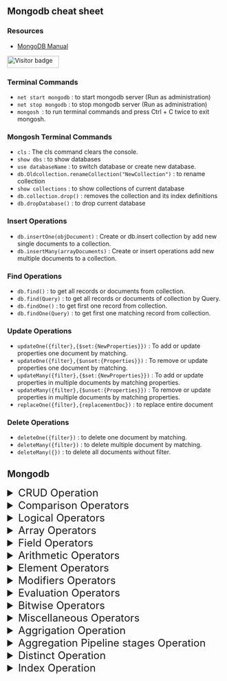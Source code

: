 ## Mongodb cheat sheet

### Resources

- [MongoDB Manual](https://www.mongodb.com/docs/manual)

<div id="badges">
  <img src="https://api.visitorbadge.io/api/visitors?path=jaydattpatel%2mongodb-cheat-sheet&label=Visitors&labelColor=%23720026&countColor=%23ffae00" alt="Visitor badge" width="120" height="28"/>
</div>

### Terminal Commands

- `net start mongodb` : to start mongodb server (Run as administration)
- `net stop mongodb` : to stop mongodb server (Run as administration)
- `mongosh `: to run terminal commands and press Ctrl + C twice to exit mongosh.
  
### Mongosh Terminal Commands
- `cls` : The cls command clears the console.
- `show dbs` : to show databases
- `use databaseName` : to switch database or create new database.
- `db.Oldcollection.renameCollection("NewCollection")` : to rename collection
- `show collections` : to show collections of current database
- `db.collection.drop()` : removes the collection and its index definitions
- `db.dropDatabase()` : to drop current database

### Insert Operations

- `db.insertOne(objDocument)` : Create or db.insert collection by add new single documents to a collection.
- `db.insertMany(arrayDocuments)` : Create or insert operations add new multiple documents to a collection.

### Find Operations

- `db.find()` : to get all records or documents from collection.
- `db.find(Query)` : to get all records or documents of collection by Query.
- `db.findOne()` : to get first one record from collection.
- `db.findOne(Query)` : to get first one matching record from collection.

### Update Operations

- `updateOne({filter},{$set:{NewProperties}})` : To add or update properties one document by matching.
- `updateOne({filter},{$unset:{Properties}})` : To remove or update properties one document by matching.
- `updateMany({filter},{$set:{NewProperties}})` : To add or update properties in multiple documents by matching properties.
- `updateMany({filter},{$unset:{Properties}})` : To remove or update properties in multiple documents by matching properties.
- `replaceOne({filter},{replacementDoc})` : to replace entire document

### Delete Operations

- `deleteOne({filter})` : to delete one document by matching.
- `deleteMany({filter})` : to delete multiple document by matching.
- `deleteMany({})` : to delete all documents without filter.

## Mongodb

<details><summary style="font-size:1.5rem">CRUD Operation</summary>

## CRUD Operation

### `db.insertOne(objDocument)` : Create or db.insert collection by add new single documents to a collection.

This command adds a single document to a collection. If the collection doesn't exist, it will be created.

Example:

```javascript
db.users.insertOne({ name: "Alice", age: 30 });
// Adds a new document { name: "Alice", age: 30 } to the "users" collection.
```

### `db.insertMany(arrayDocuments)` : Create or insert operations add new multiple documents to a collection.

This command adds multiple documents to a collection at once.

Example:

```javascript
db.users.insertMany([
  { name: "Bob", age: 25 },
  { name: "Charlie", age: 35 },
]);
// Adds two new documents to the "users" collection.
```

### `db.find()` : to get all records or documents from collection.

This retrieves all documents from a collection.

Example:

```javascript
db.users.find();
// Returns all documents in the "users" collection.
```

### `db.find(Query)` : to get all records or documents of collection by Query.

This retrieves documents that match a specified query.

Example:

```javascript
db.users.find({ age: { $gt: 30 } });
// Returns all users older than 30.
```

### `db.findOne()` : to get first one record from collection.

This retrieves the first document from the collection.

Example:

```javascript
db.users.findOne();
// Returns the first document from the "users" collection.
```

### `db.findOne(Query)` : to get first one matching record from collection.

This retrieves the first document that matches a specified query.

Example:

```javascript
db.users.findOne({ name: "Alice" });
// Returns the first document with the name "Alice".
```

### `updateOne({filter}, {$set: {NewProperties}})` : To add or update properties one document by matching.

This updates a single document that matches the filter with new properties.

Example:

```javascript
db.users.updateOne({ name: "Alice" }, { $set: { age: 31 } });
// Updates Alice's age to 31.
```

### `updateOne({filter}, {$unset: {NewProperties}})` : To remove or update properties one document by matching.

This removes a specified property from a matching document.

Example:

```javascript
db.users.updateOne({ name: "Alice" }, { $unset: { age: "" } });
// Removes the "age" property from Alice's document.
```

### `updateMany({filter}, {$set: {NewProperties}})` : To add or update properties in multiple documents by matching properties.

This updates multiple documents that match the filter with new properties.

Example:

```javascript
db.users.updateMany({ age: { $lt: 30 } }, { $set: { status: "young" } });
// Sets the status to "young" for all users under 30.
```

### `updateMany({filter}, {$unset: {NewProperties}})` : To remove or update properties in multiple documents by matching properties.

This removes a specified property from multiple matching documents.

Example:

```javascript
db.users.updateMany({ status: "young" }, { $unset: { status: "" } });
// Removes the "status" property from all documents where status is "young".
```

### `replaceOne({filter}, {replacement})` : to replace entire document

This replaces an entire document that matches the filter with a new document.

Example:

```javascript
db.users.replaceOne({ name: "Alice" }, { name: "Alice", age: 32 });
// Replaces Alice's document with a new document that has age 32.
```

### `deleteOne({filter})` : to delete one document by matching.

This deletes a single document that matches the filter.

Example:

```javascript
db.users.deleteOne({ name: "Alice" });
// Deletes the document where name is "Alice".
```

### `deleteMany({filter})` : to delete multiple document by matching.

This deletes multiple documents that match the filter.

Example:

```javascript
db.users.deleteMany({ age: { $lt: 30 } });
// Deletes all users under 30 years old.
```

### `deleteMany({})` : to delete all documents without filter.

This deletes all documents from the collection without any filter.

Example:

```javascript
db.users.deleteMany({});
// Deletes all documents in the "users" collection.
```

</details>

<details><summary style="font-size:1.5rem">Comparison Operators</summary>

## Comparison Operators

- `$eq` : Matches values that are equal to a specified value.
- `$gt` : Matches values that are greater than a specified value.
- `$gte` : Matches values that are greater than or equal to a specified value.
- `$in` : Matches any of the values specified in an array.
- `$lt` : Matches values that are less than a specified value.
- `$lte` : Matches values that are less than or equal to a specified value.
- `$ne` : Matches all values that are not equal to a specified value.
- `$nin` : Matches none of the values specified in an array.

### `$eq` : Matches values that are equal to a specified value.

Example:

```javascript
db.collection.find({ age: { $eq: 25 } }); // Using $eq
db.collection.find({ age: 25 }); // Implicitly using $eq
```

### `$gt` : Matches values that are greater than a specified value.

Example:

```javascript
db.collection.find({ age: { $gt: 30 } }); // Using $gt
db.collection.find({ age: { $explain: { $gt: 30 } } }); // With explain for debugging
```

### `$gte` : Matches values that are greater than or equal to a specified value.

Example:

```javascript
db.collection.find({ age: { $gte: 18 } }); // Using $gte
db.collection.find({ age: { $explain: { $gte: 18 } } }); // With explain for debugging
```

### `$in` : Matches any of the values specified in an array.

Example:

```javascript
db.collection.find({ age: { $in: [20, 25, 30] } }); // Using $in
db.collection.find({ age: { $in: [20, 25, 30] }, status: "active" }); // Combining with another condition
```

### `$lt` : Matches values that are less than a specified value.

Example:

```javascript
db.collection.find({ age: { $lt: 21 } }); // Using $lt
db.collection.find({ age: { $explain: { $lt: 21 } } }); // With explain for debugging
```

### `$lte` : Matches values that are less than or equal to a specified value.

Example:

```javascript
db.collection.find({ age: { $lte: 50 } }); // Using $lte
db.collection.find({ age: { $explain: { $lte: 50 } } }); // With explain for debugging
```

### `$ne` : Matches all values that are not equal to a specified value.

Example:

```javascript
db.collection.find({ age: { $ne: 30 } }); // Using $ne
db.collection.find({ age: { $ne: 30 }, status: "inactive" }); // Combining with another condition
```

### `$nin` : Matches none of the values specified in an array.

Example:

```javascript
db.collection.find({ age: { $nin: [20, 25, 30] } }); // Using $nin
db.collection.find({ age: { $nin: [20, 25, 30] }, status: "inactive" }); // Combining with another condition
```

### `$eq` : Matches values that are equal to a specified value.

Example:

```javascript
db.collection.updateOne(
  { age: { $eq: 25 } }, // Match documents where age is 25
  { $set: { status: "active" } } // Update the status to active
);

// Implicitly using $eq
db.collection.updateOne({ age: 25 }, { $set: { status: "active" } });
```

### `$gt` : Matches values that are greater than a specified value.

Example:

```javascript
db.collection.updateOne(
  { age: { $gt: 30 } }, // Match documents where age is greater than 30
  { $set: { status: "senior" } } // Update the status to senior
);
```

### `$gte` : Matches values that are greater than or equal to a specified value.

Example:

```javascript
db.collection.updateOne(
  { age: { $gte: 18 } }, // Match documents where age is 18 or older
  { $set: { eligibility: true } } // Set eligibility to true
);
```

### `$in` : Matches any of the values specified in an array.

Example:

```javascript
db.collection.updateOne(
  { age: { $in: [20, 25, 30] } }, // Match documents where age is either 20, 25, or 30
  { $set: { status: "young adult" } } // Update status to young adult
);
```

### `$lt` : Matches values that are less than a specified value.

Example:

```javascript
db.collection.updateOne(
  { age: { $lt: 21 } }, // Match documents where age is less than 21
  { $set: { status: "teen" } } // Update status to teen
);
```

### `$lte` : Matches values that are less than or equal to a specified value.

Example:

```javascript
db.collection.updateOne(
  { age: { $lte: 50 } }, // Match documents where age is 50 or younger
  { $set: { group: "adult" } } // Update group to adult
);
```

### `$ne` : Matches all values that are not equal to a specified value.

Example:

```javascript
db.collection.updateOne(
  { age: { $ne: 30 } }, // Match documents where age is not 30
  { $set: { status: "not 30" } } // Update status to not 30
);
```

### `$nin` : Matches none of the values specified in an array.

Example:

```javascript
db.collection.updateOne(
  { age: { $nin: [20, 25, 30] } }, // Match documents where age is not 20, 25, or 30
  { $set: { status: "excluded" } } // Update status to excluded
);
```

</details>

<details><summary style="font-size:1.5rem">Logical Operators</summary>

## Logical Operators

- `$and` : Joins query clauses with a logical AND returns all documents that match the conditions of both clauses.
- `$not` : Inverts the effect of a query expression and returns documents that do not match the query expression.
- `$nor` : Joins query clauses with a logical NOR returns all documents that fail to match both clauses.
- `$or` : Joins query clauses with a logical OR returns all documents that match the conditions of either clause.

### `$and` : Joins query clauses with a logical AND, returning all documents that match the conditions of both clauses.

Example:

```javascript
db.collection.find(
  { $and: [{ age: { $gte: 18 } }, { status: "active" }] } // Match age >= 18 and status is active
);

// Using implicit AND with multiple conditions
db.collection.find({ age: { $gte: 18 }, status: "active" });
```

### `$not` : Inverts the effect of a query expression, returning documents that do not match the query expression.

Example:

```javascript
db.collection.find(
  { age: { $not: { $gte: 18 } } } // Match documents where age is not >= 18
);
```

### `$nor` : Joins query clauses with a logical NOR, returning all documents that fail to match both clauses.

Example:

```javascript
db.collection.find(
  { $nor: [{ age: { $lt: 18 } }, { status: "active" }] } // Match documents where age is not < 18 and status is not active
);
```

### `$or` : Joins query clauses with a logical OR, returning all documents that match the conditions of either clause.

Example:

```javascript
db.collection.find(
  { $or: [{ age: { $lt: 18 } }, { status: "inactive" }] } // Match documents where age < 18 or status is inactive
);

// Using implicit OR with multiple conditions
db.collection.find({ $or: [{ age: 17 }, { status: "inactive" }] });
```

### `$and` : Joins query clauses with a logical AND, returning all documents that match the conditions of both clauses.

Example:

```javascript
db.collection.updateOne(
  { $and: [{ age: { $gte: 18 } }, { status: "active" }] }, // Match documents where age is >= 18 and status is active
  { $set: { eligibility: true } } // Update eligibility to true
);

// Using implicit AND with multiple conditions
db.collection.updateOne(
  { age: { $gte: 18 }, status: "active" },
  { $set: { eligibility: true } }
);
```

### `$not` : Inverts the effect of a query expression, returning documents that do not match the query expression.

Example:

```javascript
db.collection.updateOne(
  { age: { $not: { $gte: 18 } } }, // Match documents where age is not >= 18
  { $set: { status: "minor" } } // Update status to minor
);
```

### `$nor` : Joins query clauses with a logical NOR, returning all documents that fail to match both clauses.

Example:

```javascript
db.collection.updateOne(
  { $nor: [{ age: { $lt: 18 } }, { status: "active" }] }, // Match documents where age is not < 18 and status is not active
  { $set: { eligibility: false } } // Update eligibility to false
);
```

### `$or` : Joins query clauses with a logical OR, returning all documents that match the conditions of either clause.

Example:

```javascript
db.collection.updateOne(
  { $or: [{ age: { $lt: 18 } }, { status: "inactive" }] }, // Match documents where age is < 18 or status is inactive
  { $set: { status: "review" } } // Update status to review
);

// Using implicit OR with multiple conditions
db.collection.updateOne(
  { $or: [{ age: 17 }, { status: "inactive" }] },
  { $set: { status: "review" } }
);
```

</details>

<details><summary style="font-size:1.5rem">Array Operators</summary>

## Array Operator

- `$` : Acts as a placeholder to update the first element that matches the query condition.
- `$[]` : Acts as a placeholder to update all elements in an array for the documents that match the query condition.
- `$[<identifier>]` : Acts as a placeholder to update all elements that match the arrayFilters condition for the documents that match the query condition.
- `$addToSet` : Adds elements to an array only if they do not already exist in the set.
- `$pop` : Removes the first or last item of an array.
- `$pull` : Removes all array elements that match a specified query.
- `$push` : Adds an item to an array.
- `$pullAll` : Removes all matching values from an array.
- `$all` : Matches arrays that contain all elements specified in the query.
- `$elemMatch` : Selects documents if element in the array field matches all the specified $elemMatch conditions.
- `$size` : Selects documents if the array field is a specified size.

### `$` : Acts as a placeholder to update the first element that matches the query condition.

Example:

```javascript
db.collection.updateOne(
  { "items.name": "apple" }, // Match documents with an item named "apple"
  { $set: { "items.$.quantity": 10 } } // Update the quantity of the first matching item
);
```

### `$[]` : Acts as a placeholder to update all elements in an array for the documents that match the query condition.

Example:

```javascript
db.collection.updateOne(
  { status: "active" }, // Match documents with status "active"
  { $set: { "items.$[].quantity": 5 } } // Update quantity for all items in the array
);
```

### `$[<identifier>]` : Acts as a placeholder to update all elements that match the arrayFilters condition for the documents that match the query condition.

Example:

```javascript
db.collection.updateOne(
  { status: "active" }, // Match documents with status "active"
  { $set: { "items.$[item].quantity": 5 } }, // Update quantity for specific items
  { arrayFilters: [{ "item.name": "apple" }] } // Apply filter to identify items to update
);
```

### `$addToSet` : Adds elements to an array only if they do not already exist in the set.

Example:

```javascript
db.collection.updateOne(
  { status: "active" }, // Match documents with status "active"
  { $addToSet: { items: "orange" } } // Add "orange" to items if it doesn't exist
);
```

### `$pop` : Removes the first or last item of an array.

Example:

```javascript
db.collection.updateOne(
  { status: "active" }, // Match documents with status "active"
  { $pop: { items: 1 } } // Remove the last item from the items array
);

// To remove the first item
db.collection.updateOne(
  { status: "active" },
  { $pop: { items: -1 } } // Remove the first item from the items array
);
```

### `$pull` : Removes all array elements that match a specified query.

Example:

```javascript
db.collection.updateOne(
  { status: "active" }, // Match documents with status "active"
  { $pull: { items: { name: "apple" } } } // Remove all items named "apple"
);
```

### `$push` : Adds an item to an array.

Example:

```javascript
db.collection.updateOne(
  { status: "active" }, // Match documents with status "active"
  { $push: { items: "banana" } } // Add "banana" to the items array
);
```

### `$pullAll` : Removes all matching values from an array.

Example:

```javascript
db.collection.updateOne(
  { status: "active" }, // Match documents with status "active"
  { $pullAll: { items: ["apple", "banana"] } } // Remove "apple" and "banana" from items
);
```

### `$all` : Matches arrays that contain all elements specified in the query.

Example:

```javascript
db.collection.find(
  { items: { $all: ["apple", "banana"] } } // Match documents with items containing both "apple" and "banana"
);
```

### `$elemMatch` : Selects documents if an element in the array field matches all specified $elemMatch conditions.

Example:

```javascript
db.collection.find(
  { items: { $elemMatch: { name: "apple", quantity: { $gt: 0 } } } } // Match documents where an item is "apple" with quantity > 0
);
```

### `$size` : Selects documents if the array field is a specified size.

Example:

```javascript
db.collection.find(
  { items: { $size: 3 } } // Match documents where the items array has exactly 3 elements
);
```

</details>

<details><summary style="font-size:1.5rem">Field Operators</summary>

## Field Operators

- `$currentDate` : Sets the value of a field to current date, either as a Date or a Timestamp.
- `$inc` : Increments the value of the field by the specified amount.
- `$min` : Only updates the field if the specified value is less than the existing field value.
- `$max` : Only updates the field if the specified value is greater than the existing field value.
- `$mul` : Multiplies the value of the field by the specified amount.
- `$rename` : Renames a field.
- `$set` : Sets the value of a field in a document.
- `$setOnInsert` : Sets the value of a field if an update results in an insert of a document. Has no effect on update operations that modify existing documents.
- `$unset` : Removes the specified field from a document.

### `$currentDate` : The `$currentDate` operator sets the value of a field to the current date, either as a Date or a Timestamp.

Example:

```javascript
// Using Date
db.collection.updateOne({ _id: 1 }, { $currentDate: { lastModified: true } });

// Using Timestamp
db.collection.updateOne(
  { _id: 1 },
  { $currentDate: { lastModified: { $type: "timestamp" } } }
);
```

### `$inc` : The `$inc` operator increments the value of the field by the specified amount.

Example:

```javascript
db.collection.updateOne({ _id: 1 }, { $inc: { age: 1 } });
```

### `$min` : The `$min` operator updates the field if the specified value is less than the existing field value.

Example:

```javascript
db.collection.updateOne({ _id: 1 }, { $min: { lowScore: 50 } });
```

### `$max` : The `$max` operator updates the field if the specified value is greater than the existing field value.

Example:

```javascript
db.collection.updateOne({ _id: 1 }, { $max: { highScore: 150 } });
```

### `$mul` : The `$mul` operator multiplies the value of the field by the specified amount.

Example:

```javascript
db.collection.updateOne({ _id: 1 }, { $mul: { price: 1.25 } });
```

### `$rename` : The `$rename` operator renames a field.

Example:

```javascript
db.collection.updateOne({ _id: 1 }, { $rename: { oldName: "newName" } });
```

### `$set` : The `$set` operator sets the value of a field in a document.

Example:

```javascript
db.collection.updateOne({ _id: 1 }, { $set: { name: "Alice" } });
```

### `$setOnInsert` : The `$setOnInsert` operator sets the value of a field if an update results in an insert of a document. It has no effect on update operations that modify existing documents.

Example:

```javascript
db.collection.updateOne(
  { _id: 1 },
  {
    $setOnInsert: { createdAt: new Date() },
    $set: { name: "Alice" },
  },
  { upsert: true }
);
```

### `$unset` : The `$unset` operator removes the specified field from a document.

Example:

```javascript
db.collection.updateOne({ _id: 1 }, { $unset: { obsoleteField: "" } });
```

</details>

<details><summary style="font-size:1.5rem">Arithmetic Operators</summary>

## Arithmetic Operators

- `$abs` : Returns the absolute value of a number.
- `$add` : Adds numbers to return the sum, or adds numbers and a date to return a new date. If adding numbers and a date, treats the numbers as milliseconds. Accepts any number of argument expressions, but at most, one expression can resolve to a date.
- `$ceil` : Returns the smallest integer greater than or equal to the specified number.
- `$divide` : Returns the result of dividing the first number by the second. Accepts two argument expressions.
- `$exp` : Raises e to the specified exponent.
- `$floor` : Returns the largest integer less than or equal to the specified number.
- `$ln` : Calculates the natural log of a number.
- `$log` : Calculates the log of a number in the specified base.
- `$log10` : Calculates the log base 10 of a number.
- `$mod` : Returns the remainder of the first number divided by the second. Accepts two argument expressions.
- `$multiply` : Multiplies numbers to return the product. Accepts any number of argument expressions.
- `$pow` : Raises a number to the specified exponent.
- `$round` : Rounds a number to to a whole integer or to a specified decimal place.
- `$sqrt` : Calculates the square root.
- `$subtract` : Returns the result of subtracting the second value from the first. If the two values are numbers, return the difference. If the two values are dates, return the difference in milliseconds. If the two values are a date and a number in milliseconds, return the resulting date. Accepts two argument expressions. If the two values are a date and a number, specify the date argument first as it is not meaningful to subtract a date from a number.
- `$trunc` : Truncates a number to a whole integer or to a specified decimal place.

### `$abs` : Returns the absolute value of a number.

Example:

```javascript
db.collection.updateOne({ _id: 1 }, { $set: { num: -10 } });

db.collection.updateOne(
  { _id: 1 },
  { $set: { absoluteNum: { $abs: "$num" } } }
);
```

After the update, `absoluteNum` will be `10`.

### `$add` : Adds numbers to return the sum or adds numbers and a date to return a new date.

Example (adding numbers):

```javascript
db.collection.updateOne({ _id: 1 }, { $set: { total: { $add: [5, 10, 15] } } });
```

After the update, `total` will be `30`.

Example (adding numbers and date):

```javascript
db.collection.updateOne(
  { _id: 1 },
  {
    $set: {
      newDate: { $add: [new Date("2024-07-16"), 7 * 24 * 60 * 60 * 1000] },
    },
  }
);
```

Adds 7 days to the date `"2024-07-16"` and stores it in `newDate`.

### `$ceil` : Returns the smallest integer greater than or equal to the specified number.

Example:

```javascript
db.collection.updateOne({ _id: 1 }, { $set: { ceilingNum: { $ceil: 9.3 } } });
```

After the update, `ceilingNum` will be `10`.

### `$divide` : Returns the result of dividing the first number by the second.

Example:

```javascript
db.collection.updateOne(
  { _id: 1 },
  { $set: { divisionResult: { $divide: [20, 5] } } }
);
```

After the update, `divisionResult` will be `4`.

### `$exp` : Raises e to the specified exponent.

Example:

```javascript
db.collection.updateOne({ _id: 1 }, { $set: { expResult: { $exp: 2 } } });
```

Calculates e^2 and stores the result in `expResult`.

### `$floor` : Returns the largest integer less than or equal to the specified number.

Example:

```javascript
db.collection.updateOne({ _id: 1 }, { $set: { floorNum: { $floor: 9.8 } } });
```

After the update, `floorNum` will be `9`.

### `$ln` : Calculates the natural logarithm of a number.

Example:

```javascript
db.collection.updateOne({ _id: 1 }, { $set: { lnResult: { $ln: 10 } } });
```

Calculates ln(10) and stores the result in `lnResult`.

### `$log` : Calculates the logarithm of a number in the specified base.

Example:

```javascript
db.collection.updateOne(
  { _id: 1 },
  { $set: { logResult: { $log: [1000, 10] } } }
);
```

Calculates log base 10 of 1000 and stores the result in `logResult`.

### `$log10` : Calculates the logarithm base 10 of a number.

Example:

```javascript
db.collection.updateOne({ _id: 1 }, { $set: { log10Result: { $log10: 100 } } });
```

Calculates log base 10 of 100 and stores the result in `log10Result`.

### `$mod` : Returns the remainder of the first number divided by the second.

Example:

```javascript
db.collection.updateOne({ _id: 1 }, { $set: { modResult: { $mod: [23, 5] } } });
```

After the update, `modResult` will be `3`.

### `$multiply` : Multiplies numbers to return the product.

Example:

```javascript
db.collection.updateOne(
  { _id: 1 },
  { $set: { multiplicationResult: { $multiply: [5, 4] } } }
);
```

After the update, `multiplicationResult` will be `20`.

### `$pow` : Raises a number to the specified exponent.

Example:

```javascript
db.collection.updateOne({ _id: 1 }, { $set: { powResult: { $pow: [3, 4] } } });
```

Calculates 3^4 and stores the result in `powResult`.

### `$round` : Rounds a number to a whole integer or to a specified decimal place.

Example:

```javascript
db.collection.updateOne(
  { _id: 1 },
  { $set: { roundedNum: { $round: [9.456, 2] } } }
);
```

Rounds `9.456` to 2 decimal places and stores the result in `roundedNum`.

### `$sqrt` : Calculates the square root of a number.

Example:

```javascript
db.collection.updateOne({ _id: 1 }, { $set: { sqrtResult: { $sqrt: 16 } } });
```

Calculates the square root of `16` and stores the result in `sqrtResult`.

### `$subtract` : Returns the result of subtracting the second value from the first.

Example:

```javascript
db.collection.updateOne(
  { _id: 1 },
  { $set: { difference: { $subtract: [20, 5] } } }
);
```

After the update, `difference` will be `15`.

### `$trunc` : Truncates a number to a whole integer or to a specified decimal place.

Example:

```javascript
db.collection.updateOne(
  { _id: 1 },
  { $set: { truncatedNum: { $trunc: 9.876 } } }
);
```

Truncates `9.876` to an integer and stores the result in `truncatedNum`.

</details>

<details><summary style="font-size:1.5rem">Element Operators</summary>

## Element Operators

- `$exists` : Matches documents that have the specified field.
- `$type` : Selects documents if a field is of the specified type.

### `$exists` : The `$exists` operator matches documents that have the specified field.

Example:

```javascript
// Find documents where the 'age' field exists
db.collection.find({ age: { $exists: true } });

// Find documents where the 'address' field does not exist
db.collection.find({ address: { $exists: false } });
```

### `$type` : The `$type` operator selects documents if a field is of the specified type. The types can be specified by BSON type numbers or string aliases.

Example:

```javascript
// Find documents where the 'age' field is of type int (BSON type 16)
db.collection.find({ age: { $type: 16 } });

// Find documents where the 'name' field is of type string
db.collection.find({ name: { $type: "string" } });

// Find documents where the 'createdAt' field is of type date
db.collection.find({ createdAt: { $type: "date" } });
```

</details>

<details><summary style="font-size:1.5rem">Modifiers Operators</summary>

## Modifiers Operators

- `$each` : Modifies the $push and $addToSet operators to append multiple items for array updates.
- `$position` : Modifies the $push operator to specify the position in the array to add elements.
- `$slice` : Modifies the $push operator to limit the size of updated arrays.
- `$sort` : Modifies the $push operator to reorder documents stored in an array.

### `$each` : Purpose: Modifies the `$push`and`$addToSet` for append multiple items for array updates.

Syntax: `{ $each: [ <value1>, <value2>, ... ] }`

Example:

Suppose you have a collection `users` where each document has an array field `skills`. You want to add multiple skills to this array using `$push` with `$each`:

```javascript
db.users.updateOne(
  { _id: ObjectId("...") },
  { $push: { skills: { $each: ["JavaScript", "MongoDB", "Node.js"] } } }
);
```

This will append `"JavaScript"`, `"MongoDB"`, and `"Node.js"` to the `skills` array for the specified document.

### `$position` : Purpose: Modifies the `$push` operator to specify the position in the array to add elements.

Syntax: `{ $position: <integer> }`

Example:

If you want to add a new skill at a specific position (index 1) in the `skills` array:

```javascript
db.users.updateOne(
  { _id: ObjectId("...") },
  { $push: { skills: { $each: ["Python"], $position: 1 } } }
);
```

This will insert `"Python"` at index 1 in the `skills` array, shifting other elements to the right.

### `$slice` : Purpose: Modifies the `$push` operator to limit the size of updated arrays.

Syntax: `{ $slice: <number> }`

Example:

To keep only the last 5 skills in the `skills` array after adding a new skill:

```javascript
db.users.updateOne(
  { _id: ObjectId("...") },
  { $push: { skills: { $each: ["React"], $slice: -5 } } }
);
```

This will add `"React"` to the `skills` array and then keep only the last 5 elements. If the array exceeds 5 elements, the oldest elements are removed.

### `$sort` : Purpose: Modifies the `$push` operator to reorder documents stored in an array.

Syntax: `{ $sort: { <field1>: <order1>, <field2>: <order2>, ... } }`

Example:

Suppose each document in `users` has an array of `grades`, and you want to sort these grades in descending order:

```javascript
db.users.updateOne(
  { _id: ObjectId("...") },
  { $push: { grades: { $each: [85, 92, 78], $sort: { score: -1 } } } }
);
```

This will add `[85, 92, 78]` to the `grades` array for the specified document and sort the `grades` array by `score` field in descending order.

</details>

<details><summary style="font-size:1.5rem">Evaluation Operators</summary>

## Evaluation Operators

- `$expr` : Allows use of aggregation expressions within the query language.
- `$jsonSchema` : Validate documents against the given JSON Schema.
- `$mod` : Performs a modulo operation on the value of a field and selects documents with a specified result.
- `$regex` : Selects documents where values match a specified regular expression.
- `$text` : Performs text search.
- `$where` : Matches documents that satisfy a JavaScript expression.

### `$expr` : Allows the use of aggregation expressions within the query language to compare fields from the same document or perform complex calculations.

Example:

```javascript
// Find documents where the value of field 'qty' is greater than the value of field 'qty_ordered'
db.products.find({
  $expr: { $gt: ["$qty", "$qty_ordered"] },
});
```

### `$jsonSchema` : Validates documents against the given JSON Schema to ensure they adhere to a predefined structure.

Example:

```javascript
// Define a JSON schema for validation
var schema = {
  bsonType: "object",
  required: ["name", "age"],
  properties: {
    name: { bsonType: "string" },
    age: { bsonType: "int", minimum: 18 },
  },
};

// Validate documents against the schema
db.users.find({ $jsonSchema: schema });
```

### `$mod` : Performs a modulo operation on the value of a field and selects documents with a specified result.

Example:

```javascript
// Find documents where the value of 'qty' divided by 5 has a remainder of 1
db.inventory.find({ qty: { $mod: [5, 1] } });
```

### `$regex` : Selects documents where values match a specified regular expression pattern.

Example:

```javascript
// Find documents where the 'name' field starts with 'John' (case-insensitive)
db.users.find({ name: { $regex: "^John", $options: "i" } });
```

### `$text` : Performs a text search on string fields indexed with a text index.

Example:

```javascript
// Perform a text search for documents containing the word 'apple' or 'orange'
db.articles.find({ $text: { $search: "apple orange" } });
```

### `$where` : Matches documents that satisfy a JavaScript expression. Note: `$where` is powerful but should be used with caution due to potential performance implications.

Example:

```javascript
// Find documents where the sum of 'x' and 'y' fields is greater than 10
db.data.find({
  $where: function () {
    return this.x + this.y > 10;
  },
});
```

</details>

<details><summary style="font-size:1.5rem">Bitwise Operators</summary>

## Bitwise Operators

- `$bit` : Performs bitwise AND, OR, and XOR updates of integer values.
- `$bitsAllClear` : Matches numeric or binary values in which a set of bit positions all have a value of 0.
- `$bitsAllSet` : Matches numeric or binary values in which a set of bit positions all have a value of 1.
- `$bitsAnyClear` : Matches numeric or binary values in which any bit from a set of bit positions has a value of 0.
- `$bitsAnySet` : Matches numeric or binary values in which any bit from a set of bit positions has a value of 1.

### `$bit` : The `$bit` operator allows you to perform bitwise AND, OR, and XOR updates on integer values in MongoDB documents.

Syntax:
`{ $bit: { <field>: { and: <integer>, or: <integer>, xor: <integer> } } }`

- `and`: Performs a bitwise AND operation.
- `or`: Performs a bitwise OR operation.
- `xor`: Performs a bitwise XOR (exclusive OR) operation.

Example:

Suppose we have a document in a collection `numbers`:

```json
{ "_id": 1, "value": 10 }
```

To perform a bitwise OR operation on the `value` field with `5`:

```javascript
db.numbers.updateOne({ _id: 1 }, { $bit: { value: { or: 5 } } });
```

After this update, the `value` field will be updated to `15` (`10 | 5 = 15`).

### `$bitsAllClear` : The `$bitsAllClear` operator matches documents where a specified bitmask has all corresponding bits clear (0).

Syntax: `{ <field>: { $bitsAllClear: <bitmask> } }`

Example:

Consider a document in the `flags` collection:

```json
{ "_id": 1, "bits": 10 }
```

To find documents where all bits specified in the bitmask `2` are clear:

```javascript
db.flags.find({ bits: { $bitsAllClear: 2 } });
```

This query will match the document because the second bit (`2` in binary `10`) is clear.

### `$bitsAllSet` : The `$bitsAllSet` operator matches documents where a specified bitmask has all corresponding bits set (1).

Syntax: `{ <field>: { $bitsAllSet: <bitmask> } }`

Example:

Consider a document in the `flags` collection:

```json
{ "_id": 1, "bits": 10 }
```

To find documents where all bits specified in the bitmask `10` are set:

```javascript
db.flags.find({ bits: { $bitsAllSet: 10 } });
```

This query will match the document because the bitmask `10` matches exactly the value of the `bits` field.

### `$bitsAnyClear` : The `$bitsAnyClear` operator matches documents where any bit from a specified set of bit positions has a value of 0.

Syntax: `{ <field>: { $bitsAnyClear: <bitmask> } }`

Example:

Consider a document in the `flags` collection:

```json
{ "_id": 1, "bits": 10 }
```

To find documents where any bit from the bitmask `3` is clear:

```javascript
db.flags.find({ bits: { $bitsAnyClear: 3 } });
```

This query will match the document because the third bit (`3` in binary `11`) is clear (`10` in binary `1010`).

### `$bitsAnySet` : The `$bitsAnySet` operator matches documents where any bit from a specified set of bit positions has a value of 1.

Syntax: `{ <field>: { $bitsAnySet: <bitmask> } }`

Example:

Consider a document in the `flags` collection:

```json
{ "_id": 1, "bits": 10 }
```

To find documents where any bit from the bitmask `5` is set:

```javascript
db.flags.find({ bits: { $bitsAnySet: 5 } });
```

This query will match the document because the first and third bits (`5` in binary `101`) are set (`10` in binary `1010`).

</details>

<details><summary style="font-size:1.5rem">Miscellaneous Operators</summary>

## Miscellaneous Operators

- `$` : Projects the first element in an array that matches the query condition.
- `$elemMatch` : Projects the first element in an array that matches the specified $elemMatch condition.
- `$meta` : Projects the document's score assigned during the $text operation.
- `$slice` : Limits the number of elements projected from an array. Supports skip and limit slices.
- `$comment` : Adds a comment to a query predicate.
- `$rand` : Generates a random float between 0 and 1.

### `$` : The `$` operator projects the first element in an array that matches the query condition.

Syntax: `{ <array>: { $elemMatch: { <query condition> } } }`

Example:

Consider a document in the `students` collection:

```json
{
  "_id": 1,
  "name": "Alice",
  "grades": [80, 85, 90, 95]
}
```

To find the first grade in the `grades` array that is greater than `85`:

```javascript
db.students.find({ grades: { $gt: 85 } }, { "grades.$": 1 });
```

This query will project the first matching element from the `grades` array, which is `90`.

### `$elemMatch` : The `$elemMatch` operator projects the first element in an array that matches the specified `$elemMatch` condition.

Syntax: `{ <array>: { $elemMatch: { <query condition> } } }`

Example:

Consider a document in the `orders` collection:

```json
{
  "_id": 1,
  "customer": "Alice",
  "products": [
    { "name": "Apple", "quantity": 5 },
    { "name": "Banana", "quantity": 3 },
    { "name": "Orange", "quantity": 7 }
  ]
}
```

To find the first product in the `products` array where the `quantity` is greater than `5`:

```javascript
db.orders.find({ products: { $elemMatch: { quantity: { $gt: 5 } } } });
```

This query will return the document because the first matching element in the `products` array (`{ "name": "Orange", "quantity": 7 }`) satisfies the condition.

### `$meta` : The `$meta` operator projects the document's score assigned during a `$text` operation.

Syntax: `{ "$meta": "textScore" }`

Example:

Consider a text search query in the `articles` collection:

```javascript
db.articles
  .find({ $text: { $search: "mongodb" } }, { score: { $meta: "textScore" } })
  .sort({ score: { $meta: "textScore" } });
```

In this example, `$meta: "textScore"` is used to project and sort documents based on their relevance score calculated during the `$text` search operation.

### `$slice` : The `$slice` operator limits the number of elements projected from an array. It supports both skip and limit slices.

Syntax:
`{ <array>: { $slice: <number> } }`
`{ <array>: { $slice: [<skip>, <limit>] } }`

Examples:

Consider a document in the `comments` collection:

```json
{
  "_id": 1,
  "post": "Sample Post",
  "comments": [
    { "text": "Comment 1" },
    { "text": "Comment 2" },
    { "text": "Comment 3" }
  ]
}
```

To project only the first two comments from the `comments` array:

```javascript
db.comments.find({ _id: 1 }, { comments: { $slice: 2 } });
```

This query will return:

```json
{
  "_id": 1,
  "comments": [{ "text": "Comment 1" }, { "text": "Comment 2" }]
}
```

To skip the first comment and limit to one comment from the `comments` array:

```javascript
db.comments.find({ _id: 1 }, { comments: { $slice: [1, 1] } });
```

This query will return:

```json
{
  "_id": 1,
  "comments": [{ "text": "Comment 2" }]
}
```

### `$comment` : The `$comment` operator adds a comment to a query predicate. It does not affect the query execution but can be useful for documentation purposes.

Syntax: `{ <query condition>: { $comment: "<comment>" } }`

Example:

```javascript
db.students.find({
  name: "Alice",
  grades: { $gt: 85, $comment: "Find grades greater than 85" },
});
```

### `$rand` : he `$rand` operator generates a random float between `0` and `1`.

Syntax: `{ "$rand": {} }`

Example:

To generate a random float for each document in a collection:

```javascript
db.randomData.aggregate([{ $project: { randomNumber: { $rand: {} } } }]);
```

This will add a `randomNumber` field to each document in the `randomData` collection containing a random float value between `0` and `1`.

</details>

<details><summary style="font-size:1.5rem">Aggrigation Operation</summary>

## Aggregation Operators

- `$avg` : Returns an average of the specified expression or list of expressions for each document. Ignores non-numeric values.
- `$sum` : Returns a sum of numerical values. Ignores non-numeric values.
- `$max` : Returns the maximum of the specified expression or list of expressions for each document
- `$min` : Returns the minimum of the specified expression or list of expressions for each document
- `$group` : Groups documents by a specified identifier and applies accumulative functions.
- `$count` : Counts the number of documents in the pipeline.
- `$sort` : Orders the documents based on specified fields.
- `$unwind` : It is used to "unwind" arrays within documents. It essentially creates a new document for each element in the array, duplicating the other fields in the original document.
- `$cond` : It is used within aggregation pipelines to perform conditional evaluations similar to the `if-then-else` logic found in programming languages.
- `$lookup` : It is used in the aggregation framework to perform a left outer join between two collections.

### `$avg` : The `$avg` operator calculates the average (mean) of a numeric field or expression for each group of documents. It ignores non-numeric values.

Example:

Suppose you have a collection named `sales` with documents like this:

```json
{ "item": "apple", "quantity": 10, "price": 2 }
{ "item": "banana", "quantity": 5, "price": 1 }
{ "item": "orange", "quantity": 8, "price": 1.5 }
```

To calculate the average price of items:

```javascript
db.sales.aggregate([
  {
    $group: {
      _id: null, // Grouping all documents together
      averagePrice: { $avg: "$price" },
    },
  },
]);
```

Output:

```json
{ "_id": null, "averagePrice": 1.5 }
```

### `$sum` : The `$sum` operator adds up the numeric values of a field or expression for each group of documents. It ignores non-numeric values.

Example:

Using the same `sales` collection, to calculate the total quantity of all items:

```javascript
db.sales.aggregate([
  {
    $group: {
      _id: null, // Grouping all documents together
      totalQuantity: { $sum: "$quantity" },
    },
  },
]);
```

Output:

```json
{ "_id": null, "totalQuantity": 23 }
```

### `$max` : The `$max` operator returns the maximum value of a specified field or expression for each group of documents.

Example:

To find the maximum price among all items:

```javascript
db.sales.aggregate([
  {
    $group: {
      _id: null, // Grouping all documents together
      maxPrice: { $max: "$price" },
    },
  },
]);
```

Output:

```json
{ "_id": null, "maxPrice": 2 }
```

### `$min` : The `$min` operator returns the minimum value of a specified field or expression for each group of documents.

Example:

To find the minimum price among all items:

```javascript
db.sales.aggregate([
  {
    $group: {
      _id: null, // Grouping all documents together
      minPrice: { $min: "$price" },
    },
  },
]);
```

Output:

```json
{ "_id": null, "minPrice": 1 }
```

### `$group` : The `$group` operator is used to group documents by a specified identifier and perform aggregations on the grouped data.

Example:

To calculate the total quantity and average price of each item:

```javascript
db.sales.aggregate([
  {
    $group: {
      _id: "$item", // Group by item
      totalQuantity: { $sum: "$quantity" },
      averagePrice: { $avg: "$price" },
    },
  },
]);
```

Output:

```json
{ "_id": "apple", "totalQuantity": 10, "averagePrice": 2 }
{ "_id": "banana", "totalQuantity": 5, "averagePrice": 1 }
{ "_id": "orange", "totalQuantity": 8, "averagePrice": 1.5 }
```

### `$count` : The `$count` operator counts the number of documents that pass through the pipeline.

Example:

To count the total number of documents in the `sales` collection:

```javascript
db.sales.aggregate([{ $count: "totalDocuments" }]);
```

Output:

```json
{ "totalDocuments": 3 }
```

### `$sort` : The `$sort` operator orders the documents based on specified fields.

Example:

To sort the documents by price in ascending order:

```javascript
db.sales.aggregate([{ $sort: { price: 1 } }]);
```

Output:

```json
{ "item": "banana", "quantity": 5, "price": 1 }
{ "item": "orange", "quantity": 8, "price": 1.5 }
{ "item": "apple", "quantity": 10, "price": 2 }
```

To sort the documents by price in descending order:

```javascript
db.sales.aggregate([{ $sort: { price: -1 } }]);
```

Output:

```json
{ "item": "apple", "quantity": 10, "price": 2 }
{ "item": "orange", "quantity": 8, "price": 1.5 }
{ "item": "banana", "quantity": 5, "price": 1 }
```

### `$unwind` : It is used to "unwind" arrays within documents. It essentially creates a new document for each element in the array, duplicating the other fields in the original document.

Example:

Consider a collection `orders` where each document contains an array of `items`. Here's how `$unwind` can be used to expand the `items` array into separate documents:

Original Documents:

```json
{
  "_id": 1,
  "items": ["apple", "banana", "cherry"]
},
{
  "_id": 2,
  "items": ["orange", "grape"]
}
```

Using $unwind:

```mongodb
db.orders.aggregate([
  { $unwind: "$items" }
])
```

Resulting Documents:

```json
{ "_id": 1, "items": "apple" }
{ "_id": 1, "items": "banana" }
{ "_id": 1, "items": "cherry" }
{ "_id": 2, "items": "orange" }
{ "_id": 2, "items": "grape" }
```

### `$cond` : It is used within aggregation pipelines to perform conditional evaluations similar to the `if-then-else` logic found in programming languages.

Example:

Suppose we have a collection `products` with documents containing `name`, `price`, and `category` fields. We want to add a new field `priceCategory` based on the `price` field:

Sample Data:

```json
{ "_id": 1, "name": "Product A", "price": 150 },
{ "_id": 2, "name": "Product B", "price": 80 },
{ "_id": 3, "name": "Product C", "price": 200 }
```

Query Example:

```javascript
db.products.aggregate([
  {
    $project: {
      name: 1,
      price: 1,
      priceCategory: {
        $cond: {
          if: { $gte: ["$price", 100] }, // Check if price is greater than or equal to 100
          then: "Expensive",
          else: "Affordable",
        },
      },
    },
  },
]);
```

In the above example:

- The `$project` stage is used to include or exclude fields in the output.
- Within `$project`, `$cond` is used to create a new field `priceCategory`.
- `$cond` evaluates the condition `$gte: ["$price", 100]`, which checks if the `price` field is greater than or equal to 100.
- If the condition is true (`$price` >= 100), it assigns `"Expensive"` to `priceCategory`.
- If the condition is false (`$price` < 100), it assigns `"Affordable"` to `priceCategory`.

Result:

After executing the aggregation query, the result would be:

```json
{ "_id": 1, "name": "Product A", "price": 150, "priceCategory": "Expensive" },
{ "_id": 2, "name": "Product B", "price": 80, "priceCategory": "Affordable" },
{ "_id": 3, "name": "Product C", "price": 200, "priceCategory": "Expensive" }
```

### `$lookup` : it is used in the aggregation framework to perform a left outer join between two collections.

Here's an example that demonstrates how `$lookup` works and what kind of output you can expect.

Suppose, we have two collections: `orders` and `products`.

Example Collections:

1. orders :

   ```json
   [
     { "_id": 1, "order_date": "2023-01-01", "product_id": 101, "quantity": 2 },
     { "_id": 2, "order_date": "2023-01-02", "product_id": 102, "quantity": 1 }
   ]
   ```

2. products :
   ```json
   [
     { "_id": 101, "name": "Laptop", "price": 1500 },
     { "_id": 102, "name": "Mouse", "price": 30 }
   ]
   ```

MongoDB Query: We want to retrieve a list of orders with details of the products they contain, using `$lookup`.

```javascript
db.orders.aggregate([
  {
    $lookup: {
      from: "products",
      localField: "product_id",
      foreignField: "_id",
      as: "product_details",
    },
  },
  {
    $project: {
      _id: 1,
      order_date: 1,
      quantity: 1,
      product: { $arrayElemAt: ["$product_details", 0] },
    },
  },
]);
```

Explanation:

- `$lookup` stage:

  - `from`: Specifies the collection to join (`products` in this case).
  - `localField`: Specifies the field from the input documents (`orders` collection) to match (`product_id`).
  - `foreignField`: Specifies the field from the documents of the `from` collection (`products` collection) to match (`_id`).
  - `as`: Specifies the name of the new array field to add to the input documents (`product_details`).

- `$project` stage:
  - Used to shape the output documents.
  - Here, we include `_id`, `order_date`, `quantity` from `orders`.
  - `product`: Extracts the first element of the `product_details` array (since each order should ideally match one product), and adds it to the output as `product`.

Output:

```json
[
  {
    "_id": 1,
    "order_date": "2023-01-01",
    "quantity": 2,
    "product": { "_id": 101, "name": "Laptop", "price": 1500 }
  },
  {
    "_id": 2,
    "order_date": "2023-01-02",
    "quantity": 1,
    "product": { "_id": 102, "name": "Mouse", "price": 30 }
  }
]
```                                             

</details>

<details><summary style="font-size:1.5rem">Aggregation Pipeline stages Operation</summary>

## Aggregation Pipeline Stages

### `Example-1 :`

Suppose data stored in database :

```json
[
  {
    "_id": "6698b8ea5f5358523f30c246",
    "title": "mobile recharge",
    "amount": 666,
    "date": "07-09-2023",
    "isRecurring": false,
    "tags": ["cheap"]
  },
  {
    "_id": "6698b9055f5358523f30c247",
    "title": "groceries",
    "amount": 2500,
    "date": "23-09-2023",
    "isRecurring": false,
    "tags": ["fresh", "cheap"]
  },
  {
    "_id": "6698b9125f5358523f30c248",
    "title": "groceries",
    "amount": 1300,
    "date": "22-09-2023",
    "isRecurring": true,
    "tags": ["fresh", "cheap"]
  }
]
```

Query to group by array `tags` and create expense array by pushing data:

```javascript
db.collection.aggregate([
  {
    $group: {
      _id: "$tags",
      expenses: {
        $push: {
          _id: "$_id",
          title: "$title",
          amount: "$amount",
          date: "$date",
          isRecurring: "$isRecurring",
          tags: "$tags",
        },
      },
    },
  },
]);
```

Expected Output :

```json
[
  {
    "_id": ["cheap"],
    "expenses": [
      {
        "_id": "6698b8ea5f5358523f30c246",
        "title": "mobile recharge",
        "amount": 666,
        "date": "07-09-2023",
        "isRecurring": false,
        "tags": ["cheap"]
      }
    ]
  },
  {
    "_id": ["fresh", "cheap"],
    "expenses": [
      {
        "_id": "6698b9055f5358523f30c247",
        "title": "groceries",
        "amount": 2500,
        "date": "23-09-2023",
        "isRecurring": false,
        "tags": ["fresh", "cheap"]
      },
      {
        "_id": "6698b9125f5358523f30c248",
        "title": "groceries",
        "amount": 1300,
        "date": "22-09-2023",
        "isRecurring": true,
        "tags": ["fresh", "cheap"]
      }
    ]
  }
]
```

### `Example-2 :`

Suppose data stored in database :

```json
[
  { "_id": 1, "product": "A", "quantity": 2, "price": 50 },
  { "_id": 2, "product": "B", "quantity": 1, "price": 30 },
  { "_id": 3, "product": "A", "quantity": 3, "price": 50 },
  { "_id": 4, "product": "C", "quantity": 1, "price": 80 },
  { "_id": 5, "product": "B", "quantity": 2, "price": 30 }
]
```

Query :

```javascript
db.collection.aggregate([
  {
    $project: {
      product: 1,
      revenue: { $multiply: ["$quantity", "$price"] },
    },
  },
  {
    $group: {
      _id: "$product",
      totalRevenue: { $sum: "$revenue" },
    },
  },
  {
    $group: {
      _id: null,
      products: { $push: { product: "$_id", totalRevenue: "$totalRevenue" } },
      averageRevenue: { $avg: "$totalRevenue" },
    },
  },
]);
```

Expected Output :

```json
{
  "_id": null,
  "products": [
    { "product": "C", "totalRevenue": 80 },
    { "product": "A", "totalRevenue": 250 },
    { "product": "B", "totalRevenue": 90 }
  ],
  "averageRevenue": 140
}
```

### `Example-3 :`

Suppose we have a collection with documents structured like this:

```json
[
  {
    "_id": 1,
    "customer_id": 101,
    "status": "completed",
    "items": [
      { "product": "A", "quantity": 2, "price": 50 },
      { "product": "B", "quantity": 1, "price": 30 }
    ]
  },
  {
    "_id": 2,
    "customer_id": 102,
    "status": "completed",
    "items": [
      { "product": "A", "quantity": 3, "price": 50 },
      { "product": "C", "quantity": 2, "price": 40 }
    ]
  },
  {
    "_id": 3,
    "customer_id": 101,
    "status": "pending",
    "items": [{ "product": "B", "quantity": 2, "price": 30 }]
  }
]
```

Query to find out the total revenue (`totalRevenue`) for each customer who has completed orders (`status: "completed"`).

```javascript
db.collection.aggregate([
  { $match: { status: "completed" } }, // Stage 1: Match only completed orders
  { $unwind: "$items" }, // Stage 2: Deconstruct the items array
  {
    $group: {
      // Stage 3: Group by customer_id
      _id: "$customer_id",
      totalRevenue: {
        $sum: { $multiply: ["$items.quantity", "$items.price"] },
      },
    },
  },
]);
```

Output:

```json
[
  { "_id": 101, "totalRevenue": 130 },
  { "_id": 102, "totalRevenue": 230 }
]
```

### `Example-4 :`

```json
[
  {
    "_id": 1,
    "order_id": "A001",
    "items": [
      { "name": "item1", "quantity": 2, "price": 10 },
      { "name": "item2", "quantity": 1, "price": 20 }
    ]
  },
  {
    "_id": 2,
    "order_id": "A002",
    "items": [
      { "name": "item2", "quantity": 3, "price": 20 },
      { "name": "item3", "quantity": 2, "price": 15 }
    ]
  }
]
```

We want to aggregate these documents to find the total revenue generated from each item across all orders.

```javascript
db.collection.aggregate([
  // Step 1: Unwind the items array to denormalize
  { $unwind: "$items" },

  // Step 2: Group by item name, calculate total revenue and quantity sold
  {
    $group: {
      _id: "$items.name",
      total_revenue: {
        $sum: { $multiply: ["$items.quantity", "$items.price"] },
      },
      total_quantity: { $sum: "$items.quantity" },
    },
  },

  // Step 3: Project to conditionally include documents based on total_quantity
  {
    $project: {
      _id: 0,
      item_name: "$_id",
      total_revenue: 1,
      total_quantity: 1,
      popular_item: {
        $cond: {
          if: { $gte: ["$total_quantity", 3] },
          then: true,
          else: false,
        },
      },
    },
  },

  // Step 4: Sort by total_revenue in descending order
  { $sort: { total_revenue: -1 } },
]);
```

Output Example :

```json
[
  {
    "total_revenue": 80,
    "total_quantity": 4,
    "item_name": "item2",
    "popular_item": true
  },
  {
    "total_revenue": 30,
    "total_quantity": 2,
    "item_name": "item3",
    "popular_item": false
  },
  {
    "total_revenue": 20,
    "total_quantity": 2,
    "item_name": "item1",
    "popular_item": false
  }
]
```

</details>
  
<details><summary style="font-size:1.5rem">Distinct Operation</summary>

## Distinct Operation

The `db.collection.distinct(field, query, options)` command in MongoDB is used to retrieve a list of distinct values for a specific field from documents that match a given query.

Basic Syntax:

```javascript
db.collection.distinct(field, query, options);
```

- `field`: The field for which you want to get distinct values.
- `query`: (Optional) A query filter to match documents.
- `options`: (Optional) Additional options for the command.

### Get All Distinct Values for a Field

Query: Retrieve all distinct values of the `status` field.

```javascript
db.orders.distinct("status");
```

- This retrieves all unique `status` values from the `orders` collection.

### Get Distinct Values Based on a Query

Query: Retrieve distinct `category` values from documents where `price` is greater than 100.

```javascript
db.products.distinct("category", { price: { $gt: 100 } });
```

- This retrieves unique `category` values for products with a price greater than 100.

### Get Distinct Values with a Specific Condition

Query: Get distinct `tags` for documents where the `type` is `"electronics"`.

```javascript
db.items.distinct("tags", { type: "electronics" });
```

- This retrieves all unique `tags` from the `items` collection where the `type` is `"electronics"`.

### Using Distinct with Multiple Fields

Query: This example demonstrates using a `distinct` command with a complex query for finding distinct `author` names from books published in 2023.

```javascript
db.books.distinct("author", { publishedYear: 2023 });
```

- This retrieves distinct `author` names from the `books` collection where the `publishedYear` is 2023.

### Get Distinct Values for a Field with Sort Option

Query: Retrieve distinct `customerName` values with the `sort` option to order the results alphabetically.

```javascript
db.orders.distinct("customerName", {}, { sort: { customerName: 1 } });
```

- This retrieves distinct `customerName` values from the `orders` collection and sorts them in ascending alphabetical order.

### Get Distinct Values with Limit Option

Query: Retrieve up to 5 distinct `productType` values from the `products` collection.

```javascript
db.products.distinct("productType", {}, { limit: 5 });
```

- This retrieves up to 5 unique `productType` values from the `products` collection.

Additional Options :

While the `distinct` command itself does not directly support options like `limit`, `sort`, or `skip`, you can achieve similar effects using aggregation pipelines as demonstrated in some advanced examples.

</details>

<details><summary style="font-size:1.5rem">Index Operation</summary>

## Indexes

- `db.collection.createIndex()` : To create an index on the `field` in ascending order (`1` for ascending, `-1` for descending).
- `db.collection.getIndexes()` : To get indexes for collection.

First, let's insert some sample data into a collection named `users`:

```javascript
// Inserting sample data into 'users' collection
db.users.insertMany([
  { name: "Alice", age: 30 },
  { name: "Bob", age: 25 },
  { name: "Charlie", age: 35 },
]);
```

### Regular Index

Now, let's create an index on the `name` field of the `users` collection:

```javascript
// Creating an index on the 'name' field
db.users.createIndex({ name: 1 });
```

In this example:

- `{ name: 1 }` specifies that we want to create an index on the `name` field in ascending order (`1` for ascending, `-1` for descending).

### Text Index

You can create a text index on the `name` field to enable text search:

```javascript
db.users.createIndex({ name: "text" });
```

### Compound Index

If you often query users by both `name` and `age`, you can create a compound index:

```javascript
db.users.createIndex({ name: 1, age: -1 }); // Index on name ascending, age descending
```

### Unique Index

If you want to ensure that no two users can have the same `name`, you can create a unique index:

```javascript
db.users.createIndex({ name: 1 }, { unique: true });
```

> Note: If you run this on existing data with duplicate names, it will throw an error.

### Retrieving Index Information

To retrieve information about the indexes on the `users` collection, you can use the `getIndexes()` method:

```javascript
// Retrieving index information for the 'users' collection
var indexes = db.users.getIndexes();
console.log(indexes);
```

This will output detailed information about all indexes on the `users` collection, including the default index on `_id` and the index we created on `name`.

After creating the index and retrieving index information, the output might look like this:

```javascript
[
  {
    v: 2,
    key: { _id: 1 },
    name: "_id_",
    ns: "myDatabase.users",
  },
  {
    v: 2,
    key: { name: 1 },
    name: "name_1",
    ns: "myDatabase.users",
  },
];
```

In this output:

- The first entry shows the default index on `_id`.
- The second entry (`name_1`) shows the index we created on the `name` field.

### Using `explain()` to Monitor Performance

To analyze how a query utilizes the index, you can use `explain()`. For example, to find a user by name:

```javascript
db.users.find({ name: "Alice" }).explain("executionStats");
```

This will provide details on whether the index is being used and how efficiently.

### Dropping an Index

If you need to remove an index (e.g., on the `name` field):

```javascript
db.users.dropIndex("name_1"); // Drops the index created on the name field
```

</details>

